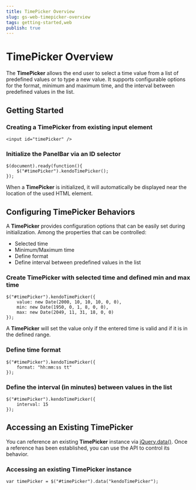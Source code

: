 ```yaml
---
title: TimePicker Overview
slug: gs-web-timepicker-overview
tags: getting-started,web
publish: true
---
```


# TimePicker Overview

The **TimePicker** allows the end user to select a time value from a list of predefined values or
to type a new value. It supports configurable options for the format, minimum and maximum time, and the
interval between predefined values in the list.


## Getting Started

### Creating a TimePicker from existing input element

    <input id="timePicker" />

### Initialize the PanelBar via an ID selector

    $(document).ready(function(){
        $("#timePicker").kendoTimePicker();
    });

When a **TimePicker** is initialized, it will automatically be displayed near the location of the
used HTML element.


## Configuring TimePicker Behaviors


A **TimePicker** provides configuration options that can be easily set during initialization.
Among the properties that can be controlled:


*   Selected time
*   Minimum/Maximum time
*   Define format
*   Define interval between predefined values in the list

### Create TimePicker with selected time and defined min and max time

    $("#timePicker").kendoTimePicker({
        value: new Date(2000, 10, 10, 10, 0, 0),
        min: new Date(1950, 0, 1, 8, 0, 0),
        max: new Date(2049, 11, 31, 18, 0, 0)
    });

A **TimePicker** will set the value only if the entered time is valid and if it is in the defined
range.

### Define time format

    $("#timePicker").kendoTimePicker({
        format: "hh:mm:ss tt"
    });

### Define the interval (in minutes) between values in the list

    $("#timePicker").kendoTimePicker({
        interval: 15
    });

## Accessing an Existing TimePicker


You can reference an existing **TimePicker** instance via
[jQuery.data()](http://api.jquery.com/jQuery.data/). Once a reference has been established, you can
use the API to control its behavior.

### Accessing an existing TimePicker instance

    var timePicker = $("#timePicker").data("kendoTimePicker");

